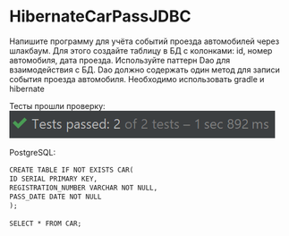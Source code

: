 # HibernateCarPassJDBC

Напишите программу для учёта событий проезда автомобилей через шлакбаум. 
Для этого создайте таблицу в БД с колонками: id, номер автомобиля, дата проезда. 
Используйте паттерн Dao для взаимодействия с БД. 
Dao должно содержать один метод для записи события проезда автомобиля. 
Необходимо использовать gradle и hibernate

Тесты прошли проверку:
![img.png](img.png) 

PostgreSQL:

``` roomsql
CREATE TABLE IF NOT EXISTS CAR(
ID SERIAL PRIMARY KEY,
REGISTRATION_NUMBER VARCHAR NOT NULL,
PASS_DATE DATE NOT NULL
);

SELECT * FROM CAR;
```

